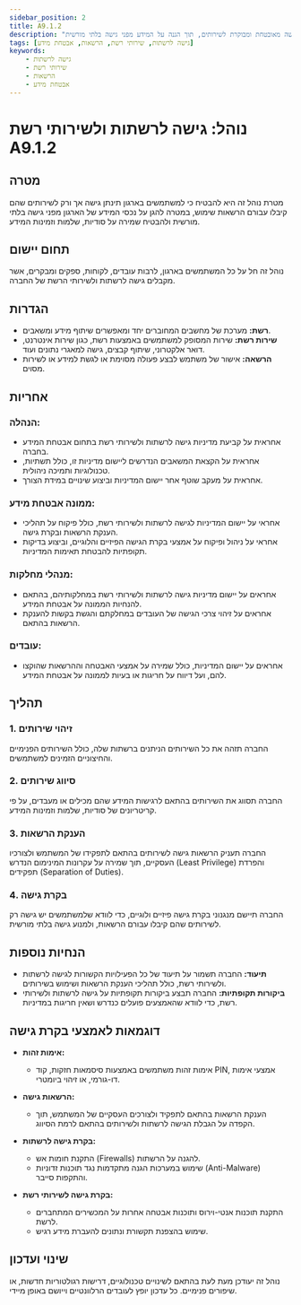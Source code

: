 ```yaml
---
sidebar_position: 2
title: A9.1.2
description: "מדיניות גישה לרשתות ולשירותי רשת בארגון להבטחת גישה מאובטחת ומבוקרת לשירותים, תוך הגנה על המידע מפני גישה בלתי מורשית."
tags: [גישה לרשתות, שירותי רשת, הרשאות, אבטחת מידע]
keywords:
    - גישה לרשתות
    - שירותי רשת
    - הרשאות
    - אבטחת מידע
---
```



# נוהל: גישה לרשתות ולשירותי רשת A9.1.2

## מטרה
מטרת נוהל זה היא להבטיח כי למשתמשים בארגון תינתן גישה אך ורק לשירותים שהם קיבלו עבורם הרשאות שימוש, במטרה להגן על נכסי המידע של הארגון מפני גישה בלתי מורשית ולהבטיח שמירה על סודיות, שלמות וזמינות המידע.

## תחום יישום
נוהל זה חל על כל המשתמשים בארגון, לרבות עובדים, לקוחות, ספקים ומבקרים, אשר מקבלים גישה לרשתות ולשירותי הרשת של החברה.

## הגדרות
- **רשת:** מערכת של מחשבים המחוברים יחד ומאפשרים שיתוף מידע ומשאבים.
- **שירות רשת:** שירות המסופק למשתמשים באמצעות רשת, כגון שירות אינטרנט, דואר אלקטרוני, שיתוף קבצים, גישה למאגרי נתונים ועוד.
- **הרשאה:** אישור של משתמש לבצע פעולה מסוימת או לגשת למידע או לשירות מסוים.

## אחריות
### הנהלה:
- אחראית על קביעת מדיניות גישה לרשתות ולשירותי רשת בתחום אבטחת המידע בחברה.
- אחראית על הקצאת המשאבים הנדרשים ליישום מדיניות זו, כולל תשתיות, טכנולוגיות ותמיכה ניהולית.
- אחראית על מעקב שוטף אחר יישום המדיניות וביצוע שינויים במידת הצורך.

### ממונה אבטחת מידע:
- אחראי על יישום המדיניות לגישה לרשתות ולשירותי רשת, כולל פיקוח על תהליכי הענקת הרשאות ובקרת גישה.
- אחראי על ניהול ופיקוח על אמצעי בקרת הגישה הפיזיים והלוגיים, וביצוע בדיקות תקופתיות להבטחת תאימות המדיניות.

### מנהלי מחלקות:
- אחראים על יישום מדיניות גישה לרשתות ולשירותי רשת במחלקותיהם, בהתאם להנחיות הממונה על אבטחת המידע.
- אחראים על זיהוי צרכי הגישה של העובדים במחלקתם והגשת בקשות להענקת הרשאות בהתאם.

### עובדים:
- אחראים על יישום המדיניות, כולל שמירה על אמצעי האבטחה וההרשאות שהוקצו להם, ועל דיווח על חריגות או בעיות לממונה על אבטחת המידע.

## תהליך
### 1. זיהוי שירותים
החברה תזהה את כל השירותים הניתנים ברשתות שלה, כולל השירותים הפנימיים והחיצוניים הזמינים למשתמשים.

### 2. סיווג שירותים
החברה תסווג את השירותים בהתאם לרגישות המידע שהם מכילים או מעבדים, על פי קריטריונים של סודיות, שלמות וזמינות המידע.

### 3. הענקת הרשאות
החברה תעניק הרשאות גישה לשירותים בהתאם לתפקידו של המשתמש ולצורכיו העסקיים, תוך שמירה על עקרונות המינימום הנדרש (Least Privilege) והפרדת תפקידים (Separation of Duties).

### 4. בקרת גישה
החברה תיישם מנגנוני בקרת גישה פיזיים ולוגיים, כדי לוודא שלמשתמשים יש גישה רק לשירותים שהם קיבלו עבורם הרשאות, ולמנוע גישה בלתי מורשית.

## הנחיות נוספות
- **תיעוד:** החברה תשמור על תיעוד של כל הפעילויות הקשורות לגישה לרשתות ולשירותי רשת, כולל תהליכי הענקת הרשאות ושימוש בשירותים.
- **ביקורות תקופתיות:** החברה תבצע ביקורות תקופתיות על גישה לרשתות ולשירותי רשת, כדי לוודא שהאמצעים פועלים כנדרש ושאין חריגות במדיניות.

## דוגמאות לאמצעי בקרת גישה
- **אימות זהות:**
  - אימות זהות משתמשים באמצעות סיסמאות חזקות, קוד PIN, אמצעי אימות דו-גורמי, או זיהוי ביומטרי.
  
- **הרשאות גישה:**
  - הענקת הרשאות בהתאם לתפקיד ולצורכים העסקיים של המשתמש, תוך הקפדה על הגבלת הגישה לרשתות ולשירותים בהתאם לרמת הסיווג.

- **בקרת גישה לרשתות:**
  - התקנת חומות אש (Firewalls) להגנה על הרשתות.
  - שימוש במערכות הגנה מתקדמות נגד תוכנות זדוניות (Anti-Malware) והתקפות סייבר.

- **בקרת גישה לשירותי רשת:**
  - התקנת תוכנות אנטי-וירוס ותוכנות אבטחה אחרות על המכשירים המתחברים לרשת.
  - שימוש בהצפנת תקשורת ונתונים להעברת מידע רגיש.

## שינוי ועדכון
נוהל זה יעודכן מעת לעת בהתאם לשינויים טכנולוגיים, דרישות רגולטוריות חדשות, או שיפורים פנימיים. כל עדכון יופץ לעובדים הרלוונטיים וייושם באופן מיידי.